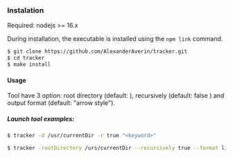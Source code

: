 ### Instalation

Required: nodejs >= 16.x

During installation, the executable is installed using the `npm link` command.

```bash
$ git clone https://github.com/AlexanderAverin/tracker.git
$ cd tracker
$ make install
```

#### Usage

Tool have 3 option: root directory (default: <current dir>), recursively (default: false ) and output format (default: "arrow style").

##### Launch tool examples:

```bash
$ tracker -d /usr/currentDir -r true "<keyword>"
```

```bash
$ tracker -rootDirectory /urs/currentDir --recursively true --format list "<keyword>"
```
